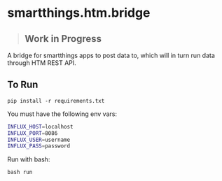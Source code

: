 # smartthings.htm.bridge

> ## Work in Progress

A bridge for smartthings apps to post data to, which will in turn run data through HTM REST API.

## To Run

    pip install -r requirements.txt

You must have the following env vars:

```bash
INFLUX_HOST=localhost
INFLUX_PORT=8086
INFLUX_USER=username
INFLUX_PASS=password
```

Run with bash:

    bash run
